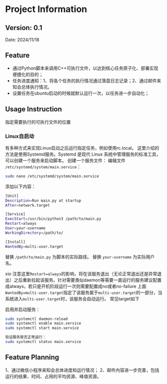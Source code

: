 # Project Information

## Version: 0.1
Date: 2024/11/18 

## Feature
- 通过Python脚本来调用C++可执行文件，以达到核心任务原子化、部署实现便捷化的目的；
- 任务进度通知：1、将各个任务的执行情况通过落盘日志记录；2、通过邮件来知会总体执行情况。
- 设置任务在ubuntu启动的时候就默认运行一次，以任务进一步自动化；

## Usage Instruction
指定需要执行的可执行文件的位置

### Linux自启动
有多种方式来实现Linux启动之后运行指定任务，例如使用rc.local。
这里介绍的方法是使用Systemd服务。Systemd 是现代 Linux 系统中管理服务的标准工具，可以创建一个服务来启动脚本。
创建一个服务文件：
编辑文件 `/etc/systemd/system/main.service`：
```Bash
sudo nano /etc/systemd/system/main.service
```
添加以下内容：
```Bash
[Unit]
Description=Run main.py at startup
After=network.target

[Service]
ExecStart=/usr/bin/python3 /path/to/main.py
Restart=always
User=your-username
WorkingDirectory=/path/to/

[Install]
WantedBy=multi-user.target
```
替换 `/path/to/main.py` 为脚本的实际路径。
替换 `your-username` 为实际用户名。

xio 注意这里`Restart=always`的影响，将在该服务退出（无论正常退出还是异常退出）之后重新拉起该服务。针对需要类似daemon等需要一直运行的服务建议配置成always，若只是开机阶段运行一次则需要配置成no或者no-failure
上面`WantedBy=multi-user.target`指定了该服务属于`multi-user.target`的一部分，当系统进入`multi-user.target`时，该服务会自动运行。
常见target如下

启用并启动服务：
```Bash
sudo systemctl daemon-reload
sudo systemctl enable main.service
sudo systemctl start main.service
```
```Bash
验证服务是否正常运行：
sudo systemctl status main.service
```

## Feature Planning
1、通过微信小程序来知会总体进度和运行情况；
2、邮件内容进一步完善，包括运行的结果、时间、占用的平均资源、峰值资源。
